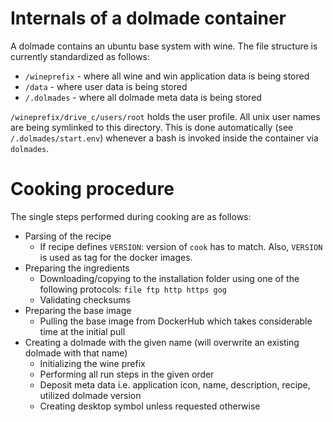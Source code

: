 # Internals of a dolmade container

A dolmade contains an ubuntu base system with wine.
The file structure is currently standardized as follows:

* `/wineprefix` - where all wine and win application data is being stored
* `/data` - where user data is being stored
* `/.dolmades` - where all dolmade meta data is being stored

`/wineprefix/drive_c/users/root` holds the user profile. All unix user names are being symlinked to this directory. 
This is done automatically (see `/.dolmades/start.env`) whenever a bash is invoked inside the container via `dolmades`.

# Cooking procedure

The single steps performed during cooking are as follows:
* Parsing of the recipe
  * If recipe defines `VERSION`: version of `cook` has to match. Also, `VERSION` is used as tag for the docker images.
* Preparing the ingredients
  * Downloading/copying to the installation folder using one of the following protocols: `file ftp http https gog`
  * Validating checksums
* Preparing the base image
  * Pulling the base image from DockerHub which takes considerable time at the initial pull
* Creating a dolmade with the given name (will overwrite an existing dolmade with that name)
  * Initializing the wine prefix
  * Performing all run steps in the given order
  * Deposit meta data i.e. application icon, name, description, recipe, utilized dolmade version
  * Creating desktop symbol unless requested otherwise
